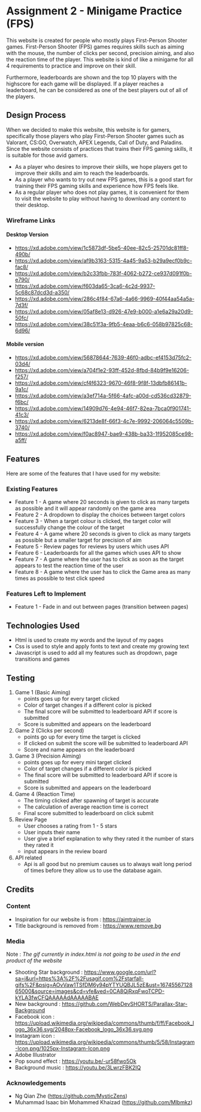 # Assignment 2 - Minigame Practice (FPS)
This website is created for people who mostly plays First-Person Shooter games. First-Person Shooter (FPS) games requires skills such as aiming with the mouse, the number of clicks per second, precision aiming, and also the reaction time of the player. This website is kind of like a minigame for all 4 requirements to practice and improve on their skill. 

Furthermore, leaderboards are shown and the top 10 players with the highscore for each game will be displayed. If a player reaches a leaderboard, he can be considered as one of the best players out of all of the players. 

## Design Process
When we decided to make this website, this website is for gamers, specifically those players who play First-Person Shooter games such as Valorant, CS:GO, Overwatch, APEX Legends, Call of Duty, and Paladins. Since the website consists of practices that trains their FPS gaming skills, it is suitable for those avid gamers.

- As a player who desires to improve their skills, we hope players get to improve their skills and aim to reach the leaderboards.
- As a player who wants to try out new FPS games, this is a good start for training their FPS gaming skills and experience how FPS feels like.
- As a regular player who does not play games, it is convenient for them to visit the website to play without having to download any content to their desktop. 
### Wireframe Links
#### Desktop Version
- https://xd.adobe.com/view/1c5873df-5be5-40ee-82c5-25701dc81ff8-490b/
- https://xd.adobe.com/view/af9b3163-5315-4a45-9a53-b29a9ecf0b9c-fac8/
- https://xd.adobe.com/view/b2c33fbb-783f-4062-b272-ce937d091f0b-e790/
- https://xd.adobe.com/view/f603da65-3ca6-4c2d-9937-5c68c87dcd3d-a350/
- https://xd.adobe.com/view/286c4f84-67a6-4a66-9969-40f44aa54a5a-7d3f/
- https://xd.adobe.com/view/05af8e13-d926-47e9-b000-a1e6a29a20d9-50fc/
- https://xd.adobe.com/view/38c51f3a-9fb5-4eaa-b6c6-058b97825c68-6d96/
#### Mobile version
- https://xd.adobe.com/view/56878644-7639-46f0-adbc-ef4153d75fc2-03d4/
- https://xd.adobe.com/view/a704f1e2-93ff-452d-8fbd-84b9f9e16206-f257/
- https://xd.adobe.com/view/cf4f6323-9670-46f8-9f8f-13dbfb86141b-9a1c/
- https://xd.adobe.com/view/a3ef714a-5f66-4afc-a00d-cd536cd32879-f6bc/
- https://xd.adobe.com/view/14909d76-4e94-46f7-82ea-7bca0f901741-41c3/
- https://xd.adobe.com/view/6213de8f-66f3-4c7e-9992-206064c5509b-3740/
- https://xd.adobe.com/view/f0ac8947-bae9-438b-ba33-1f952085ce98-a5ff/
## Features
Here are some of the features that I have used for my website:
### Existing Features
- Feature 1 - A game where 20 seconds is given to click as many targets as possible and it will appear randomly on the game area
- Feature 2 - A dropdown to display the choices between target colors
- Feature 3 - When a target colour is clicked, the target color will successfully change the colour of the target
- Feature 4 - A game where 20 seconds is given to click as many targets as possible but a smaller target for precision of aim
- Feature 5 - Review pages for reviews by users which uses API
- Feature 6 - Leaderboards for all the games which uses API to show
- Feature 7 - A game where the user has to click as soon as the target appears to test the reaction time of the user
- Feature 8 - A game where the user has to click the Game area as many times as possible to test click speed 
### Features Left to Implement
- Feature 1 - Fade in and out between pages (transition between pages)
## Technologies Used
- Html is used to create my words and the layout of my pages
- Css is used to style and apply fonts to text and create my growing text
- Javascript is used to add all my features such as dropdown, page transitions and games
## Testing
1. Game 1 (Basic Aiming)
    - points goes up for every target clicked
    - Color of target changes if a different color is picked
    - The final score will be submitted to leaderboard API if score is submitted
    - Score is submitted and appears on the leaderboard
2. Game 2 (Clicks per second)
    - points go up for every time the target is clicked
    - If clicked on submit the score will be submitted to leaderboard API
    - Score and name appears on the leaderboard
3. Game 3 (Precision Aiming)
    - points goes up for every mini target clicked
    - Color of target changes if a different color is picked
    - The final score will be submitted to leaderboard API if score is submitted
    - Score is submitted and appears on the leaderboard
4. Game 4 (Reaction Time)
    - The timing clicked after spawning of target is accurate
    - The calculation of average reaction time is correct
    - Final score submitted to leaderboard on click submit
5. Review Page
    - User chooses a rating from 1 - 5 stars
    - User inputs their name
    - User give a brief explanation to why they rated it the number of stars they rated it
    - input appears in the review board
6. API related
    - Api is all good but no premium causes us to always wait long period of times before they allow us to use the database again.
## Credits
### Content
- Inspiration for our website is from : https://aimtrainer.io
- Title background is removed from : https://www.remove.bg
### Media
Note : *The gif currently in index.html is not going to be used in the end product of the website*
- Shooting Star background : https://www.google.com/url?sa=i&url=https%3A%2F%2Fusagif.com%2Fstarfall-gifs%2F&psig=AOvVaw1TSfDM6y94pYTYUQBJL5zE&ust=1674556712865000&source=images&cd=vfe&ved=0CA8QjRxqFwoTCPD-kYLA3fwCFQAAAAAdAAAAABAE
- New background : https://github.com/WebDevSHORTS/Parallax-Star-Background
- Facebook icon : https://upload.wikimedia.org/wikipedia/commons/thumb/f/ff/Facebook_logo_36x36.svg/2048px-Facebook_logo_36x36.svg.png
- Instagram icon : https://upload.wikimedia.org/wikipedia/commons/thumb/5/58/Instagram-Icon.png/1025px-Instagram-Icon.png
- Adobe Illustrator
- Pop sound effect : https://youtu.be/-ur58fwo5Ok
- Background music : https://youtu.be/3LwrzFBK2IQ

### Acknowledgements
- Ng Qian Zhe  (https://github.com/MysticZens)
- Muhammad Isaac bin Mohammed Khaizad  (https://github.com/MIbmkz)
